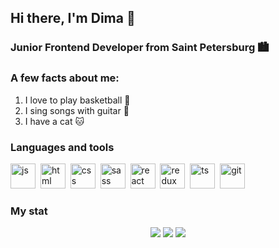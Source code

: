 ## Hi there, I'm  Dima :wave:

### Junior Frontend Developer from Saint Petersburg :cityscape:

### A few facts about me:
1. I love to play basketball :basketball:
2. I sing songs with guitar :guitar:
3. I have a cat :cat:

### Languages and tools
<img src="https://cdn.jsdelivr.net/gh/devicons/devicon/icons/javascript/javascript-original.svg" title="js" width="40" height="40"/>&nbsp;
<img src="https://cdn.jsdelivr.net/gh/devicons/devicon/icons/html5/html5-original.svg" title="html" width="40" height="40"/>&nbsp;
<img src="https://cdn.jsdelivr.net/gh/devicons/devicon/icons/css3/css3-original.svg" title="css" width="40" height="40"/>&nbsp;
<img src="https://cdn.jsdelivr.net/gh/devicons/devicon/icons/sass/sass-original.svg" title="sass" width="40" height="40"/>&nbsp;
<img src="https://cdn.jsdelivr.net/gh/devicons/devicon/icons/react/react-original.svg" title="react" width="40" height="40"/>&nbsp;
<img src="https://cdn.jsdelivr.net/gh/devicons/devicon/icons/redux/redux-original.svg" title="redux" width="40" height="40"/>&nbsp;
<img src="https://cdn.jsdelivr.net/gh/devicons/devicon/icons/typescript/typescript-original.svg" title="ts" width="40" height="40"/>&nbsp;
<img src="https://cdn.jsdelivr.net/gh/devicons/devicon/icons/git/git-plain.svg" title="git" width="40" height="40"/>&nbsp;
          
### My stat
<div id="stat" align="center">
	<img src="https://github-profile-summary-cards.vercel.app/api/cards/profile-details?username=lokrand&theme=github">
	<img src="https://github-profile-summary-cards.vercel.app/api/cards/most-commit-language?username=lokrand&theme=github"/>
	<img src="https://github-profile-summary-cards.vercel.app/api/cards/stats?username=lokrand&theme=github"/>	
</div>
